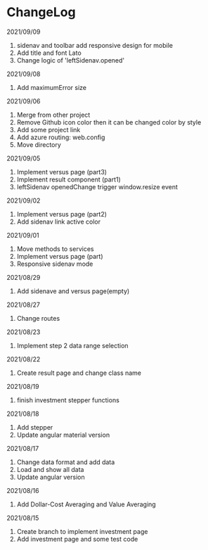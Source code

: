 
# ChangeLog

2021/09/09

1. sidenav and toolbar add responsive design for mobile
2. Add title and font Lato
3. Change logic of 'leftSidenav.opened'

2021/09/08

1. Add maximumError size

2021/09/06

1. Merge from other project
2. Remove Github icon color then it can be changed color by style
3. Add some project link
4. Add azure routing: web.config
5. Move directory

2021/09/05

1. Implement versus page (part3)
2. Implement result component (part1)
3. leftSidenav openedChange trigger window.resize event

2021/09/02

1. Implement versus page (part2)
2. Add sidenav link active color

2021/09/01

1. Move methods to services
2. Implement versus page (part)
3. Responsive sidenav mode

2021/08/29

1. Add sidenave and versus page(empty)

2021/08/27

1. Change routes

2021/08/23

1. Implement step 2 data range selection

2021/08/22

1. Create result page and change class name

2021/08/19

1. finish investment stepper functions

2021/08/18

1. Add stepper
2. Update angular material version

2021/08/17

1. Change data format and add data
2. Load and show all data
3. Update angular version

2021/08/16

1. Add Dollar-Cost Averaging and Value Averaging

2021/08/15

1. Create branch to implement investment page
2. Add investment page and some test code
